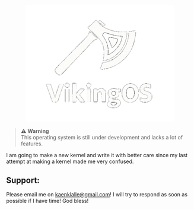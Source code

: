 
<p align="center">
<img src="assets/VikingOS_git_logo.png" width="400" />
</p>
  
> **⚠ Warning**<br> This operating system is still under development and lacks a lot of features. 

  I am going to make a new kernel and write it with better care since my last attempt at making a 
  kernel made me very confused.

## Support:
Please email me on kaenklalle@gmail.com!
I will try to respond as soon as possible if I have time! God bless!
